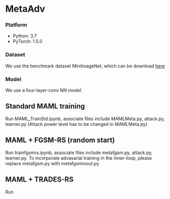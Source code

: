 # MetaAdv
### Platform
* Python: 3.7
* PyTorch: 1.5.0
### Dataset
We use the benchmark dataset MiniImageNet, which can be download [here](https://drive.google.com/file/d/1HkgrkAwukzEZA0TpO7010PkAOREb2Nuk/view)
### Model
We use a four-layer-conv NN model
## Standard MAML training
Run MAML_TrainStd.ipynb, associate files include MAMLMeta.py, attack.py, learner.py  (Attack power level has to be changed in MAMLMeta.py)
## MAML + FGSM-RS (random start)
Run trainfgsmrs.ipynb, associate files include metafgsm.py, attack.py, learner.py. To incorporate advasarial training in the inner-loop, please replace metafgsm.py with metafgsminout.py
## MAML + TRADES-RS
Run
